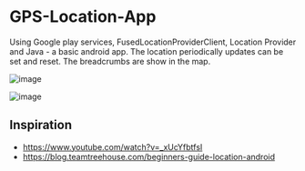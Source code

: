 # GPS-Location-App

Using Google play services, FusedLocationProviderClient, Location Provider and Java - a basic android app.
The location periodically updates can be set and reset. The breadcrumbs are show in the map.

![image](https://user-images.githubusercontent.com/57990344/202007134-a8a80959-df26-4c26-a8b5-0016ff6fb4a8.png)

![image](https://user-images.githubusercontent.com/57990344/202007345-8741c89c-326b-43fd-9151-b858a5573457.png)

## Inspiration
- https://www.youtube.com/watch?v=_xUcYfbtfsI
- https://blog.teamtreehouse.com/beginners-guide-location-android
